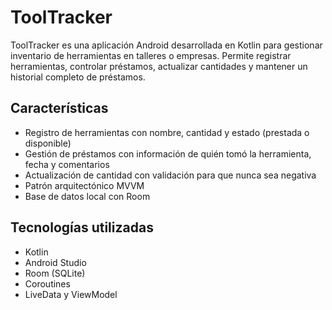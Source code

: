 # ToolTracker

ToolTracker es una aplicación Android desarrollada en Kotlin para gestionar inventario de herramientas en talleres o empresas. Permite registrar herramientas, controlar préstamos, actualizar cantidades y mantener un historial completo de préstamos.

## Características

- Registro de herramientas con nombre, cantidad y estado (prestada o disponible)
- Gestión de préstamos con información de quién tomó la herramienta, fecha y comentarios
- Actualización de cantidad con validación para que nunca sea negativa
- Patrón arquitectónico MVVM
- Base de datos local con Room

## Tecnologías utilizadas

- Kotlin
- Android Studio
- Room (SQLite)
- Coroutines
- LiveData y ViewModel